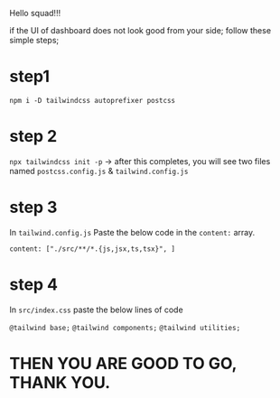 Hello squad!!!

if the UI of dashboard does not look good from your side; follow these simple steps;

# step1
`npm i -D tailwindcss autoprefixer postcss`

# step 2
`npx tailwindcss init -p` -> after this completes, you will see two files named `postcss.config.js` & `tailwind.config.js`

# step 3
In `tailwind.config.js`
Paste the below code in the `content:` array.

`content: ["./src/**/*.{js,jsx,ts,tsx}", ]`

# step 4
In `src/index.css` paste the below lines of code

`@tailwind base;`
`@tailwind components;`
`@tailwind utilities;`

# THEN YOU ARE GOOD TO GO, THANK YOU.
